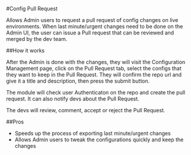 #Config Pull Request

Allows Admin users to request a pull request of config changes on live environments.
When last minute/urgent changes need to be done on the Admin UI, the user can issue a Pull request that can be reviewed and merged by the dev team.

##How it works

After the Admin is done with the changes, they will visit the Configuration Management page, click on the Pull Request tab,
select the configs that they want to keep in the Pull Request.
They will confirm the repo url and give it a title and description, then press the submit button.

The module will check user Authenticaton on the repo and create the pull request.
It can also notify devs about the Pull Request.

The devs will review, comment, accept or reject the Pull Request.

##Pros
- Speeds up the process of exporting last minute/urgent changes
- Allows Admin users to tweak the configurations quickly and keep the changes
